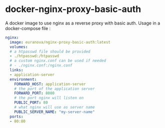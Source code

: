 # docker-nginx-proxy-basic-auth

A docker image to use nginx as a reverse proxy with basic auth.
Usage in a docker-compose file :

```yml
nginx:
  image: euranova/nginx-proxy-basic-auth:latest
  volumes:
  # a htpasswd file should be provided
  - ./htpasswd:/htpasswd
  # a custom nginx.conf can be used if needed
  # - ./nginx.conf:/nginx.conf
  links:
  - application-server
  environment:
    FORWARD_HOST: application-server
    # the port of the application server
    FORWARD_PORT: 8080
    # the port nginx will listen on
    PUBLIC_PORT: 80
    # what nginx will use as server name
    PUBLIC_SERVER_NAME: "my-server-name"
  ports:
  - 80:80
```
